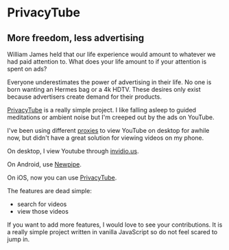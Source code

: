 # PrivacyTube 

## More freedom, less advertising

William James held that our life experience would amount to whatever we had paid attention to. What does your life amount to if your attention is spent on ads? 

Everyone underestimates the power of advertising in their life. No one is born wanting an Hermes bag or a 4k HDTV. These desires only exist because advertisers create demand for their products.

[PrivacyTube](https://privacytube.github.io/) is a really simple project. I like falling asleep to guided meditations or ambient noise but I'm creeped out by the ads on YouTube. 

I've been using different [proxies](https://invidio.us/) to view YouTube on desktop for awhile now, but didn't have a great solution for viewing videos on my phone.

On desktop, I view Youtube through [invidio.us](https://invidio.us/). 

On Android, use [Newpipe](https://newpipe.net/). 

On iOS, now you can use [PrivacyTube](https://privacytube.github.io/).

The features are dead simple:
- search for videos
- view those videos

If you want to add more features, I would love to see your contributions. It is a really simple project written in vanilla JavaScript so do not feel scared to jump in.

